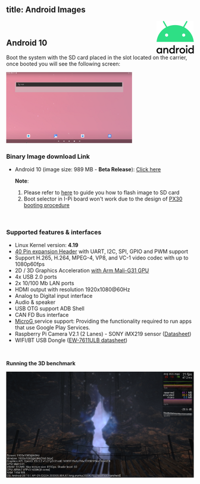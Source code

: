 title: Android Images
---

<img align="right" src="AndroidImages.assets/Android_logo_2019-1593412753766.png" />

<br>

## Android 10

Boot the system with the SD card placed in the slot located on the carrier, once booted you will see the following screen:

<img src="AndroidImages.assets/Screenshot_20200608-082418.png" alt="Screenshot_20200608-082418" style="zoom: 33%;" />



### Binary Image download Link

* Android 10  (image size: 989 MB - **Beta Release**): [Click here](https://hq0epm0west0us0storage.blob.core.windows.net/public/SMARC/LEC-PX30/Images/Android/LEC-PX30-IPI-SMARC_Android10_sdcard_2v6_20200916.zip)

  **Note**:
  
  1. Please refer to [here](https://docs.ipi.wiki/iot_pi/HowToFlashImage.html#To-Flash-the-Yocto-Android-Image) to guide you how to flash image to SD card
  2. Boot selector in I-Pi board won't work due to the design of [PX30 booting procedure](PX30BootFlow.html)

<br>

### Supported features & interfaces 

* Linux Kernel version: **4.19**
* [40 Pin expansion Header](UserInterfaces.html) with UART, I2C, SPI, GPIO and PWM support 
* Support H.265, H.264, MPEG-4, VP8, and VC-1 video codec with up to 1080p60fps
* 2D / 3D Graphics Acceleration [with Arm Mali-G31 GPU](https://developer.arm.com/ip-products/graphics-and-multimedia/mali-gpus/mali-g31-gpu) 
* 4x USB 2.0 ports
* 2x 10/100 Mb LAN ports 
* HDMI output with resolution 1920x1080@60Hz
* Analog to Digital input interface
* Audio & speaker
* USB OTG support ADB Shell
* CAN FD Bus interface
* [MicroG ](https://microg.org/) service support: Providing the functionality required to run apps that use Google Play Services.
* Raspberry Pi Camera V2.1 (2 Lanes) - SONY iMX219 sensor ([Datasheet](https://www.raspberrypi.org/documentation/hardware/camera/))  
* WIFI/BT USB Dongle ([EW-7611ULB datasheet](https://www.edimax.com/edimax/mw/cufiles/files/download/datasheet/EW-7611ULB_datasheet_English.pdf))

<br>

**Running the 3D benchmark**

![](AndroidImages.assets/benchmark-1594969675942.png)